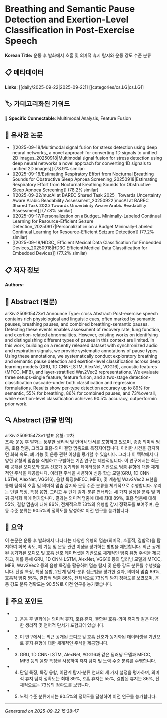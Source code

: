 # Breathing and Semantic Pause Detection and Exertion-Level Classification in Post-Exercise Speech

**Korean Title:** 운동 후 발화에서 호흡 및 의미적 휴지 탐지와 운동 강도 수준 분류

## 📋 메타데이터

**Links**: [[daily/2025-09-22|2025-09-22]] [[categories/cs.LG|cs.LG]]

## 🏷️ 카테고리화된 키워드
**🔗 Specific Connectable**: Multimodal Analysis, Feature Fusion

## 🔗 유사한 논문
- [[2025-09-18/Multimodal signal fusion for stress detection using deep neural networks_ a novel approach for converting 1D signals to unified 2D images_20250918|Multimodal signal fusion for stress detection using deep neural networks a novel approach for converting 1D signals to unified 2D images]] (78.9% similar)
- [[2025-09-18/Estimating Respiratory Effort from Nocturnal Breathing Sounds for Obstructive Sleep Apnoea Screening_20250918|Estimating Respiratory Effort from Nocturnal Breathing Sounds for Obstructive Sleep Apnoea Screening]] (78.2% similar)
- [[2025-09-22/mucAI at BAREC Shared Task 2025_ Towards Uncertainty Aware Arabic Readability Assessment_20250922|mucAI at BAREC Shared Task 2025 Towards Uncertainty Aware Arabic Readability Assessment]] (77.8% similar)
- [[2025-09-17/Personalization on a Budget_ Minimally-Labeled Continual Learning for Resource-Efficient Seizure Detection_20250917|Personalization on a Budget Minimally-Labeled Continual Learning for Resource-Efficient Seizure Detection]] (77.2% similar)
- [[2025-09-18/HD3C_ Efficient Medical Data Classification for Embedded Devices_20250918|HD3C Efficient Medical Data Classification for Embedded Devices]] (77.2% similar)

## 📋 저자 정보

**Authors:** 

## 📄 Abstract (원문)

arXiv:2509.15473v1 Announce Type: cross 
Abstract: Post-exercise speech contains rich physiological and linguistic cues, often marked by semantic pauses, breathing pauses, and combined breathing-semantic pauses. Detecting these events enables assessment of recovery rate, lung function, and exertion-related abnormalities. However, existing works on identifying and distinguishing different types of pauses in this context are limited. In this work, building on a recently released dataset with synchronized audio and respiration signals, we provide systematic annotations of pause types. Using these annotations, we systematically conduct exploratory breathing and semantic pause detection and exertion-level classification across deep learning models (GRU, 1D CNN-LSTM, AlexNet, VGG16), acoustic features (MFCC, MFB), and layer-stratified Wav2Vec2 representations. We evaluate three setups-single feature, feature fusion, and a two-stage detection-classification cascade-under both classification and regression formulations. Results show per-type detection accuracy up to 89$\%$ for semantic, 55$\%$ for breathing, 86$\%$ for combined pauses, and 73$\%$overall, while exertion-level classification achieves 90.5$\%$ accuracy, outperformin prior work.

## 🔍 Abstract (한글 번역)

arXiv:2509.15473v1 발표 유형: 교차  
초록: 운동 후 발화는 풍부한 생리적 및 언어적 단서를 포함하고 있으며, 종종 의미적 멈춤, 호흡 멈춤, 그리고 호흡-의미 결합 멈춤으로 특징지어집니다. 이러한 사건을 감지하면 회복 속도, 폐 기능 및 운동 관련 이상을 평가할 수 있습니다. 그러나 이 맥락에서 다양한 유형의 멈춤을 식별하고 구별하는 기존 연구는 제한적입니다. 이 연구에서는 최근에 공개된 오디오와 호흡 신호가 동기화된 데이터셋을 기반으로 멈춤 유형에 대한 체계적인 주석을 제공합니다. 이러한 주석을 사용하여 심층 학습 모델(GRU, 1D CNN-LSTM, AlexNet, VGG16), 음향 특징(MFCC, MFB), 및 계층별 Wav2Vec2 표현을 통해 탐색적 호흡 및 의미적 멈춤 감지와 운동 수준 분류를 체계적으로 수행합니다. 우리는 단일 특징, 특징 융합, 그리고 두 단계 감지-분류 연쇄라는 세 가지 설정을 분류 및 회귀 공식화 하에 평가합니다. 결과는 의미적 멈춤에 대해 최대 89%, 호흡 멈춤에 대해 55%, 결합 멈춤에 대해 86%, 전체적으로 73%의 유형별 감지 정확도를 보여주며, 운동 수준 분류는 90.5%의 정확도를 달성하여 이전 연구를 능가합니다.

## 📝 요약

이 논문은 운동 후 발화에서 나타나는 다양한 유형의 멈춤(의미적, 호흡적, 결합적)을 탐지하여 회복 속도, 폐 기능 및 운동 관련 이상을 평가하는 방법을 제안합니다. 최근 공개된 동기화된 오디오 및 호흡 신호 데이터셋을 기반으로 체계적인 멈춤 유형 주석을 제공하고, 이를 통해 GRU, 1D CNN-LSTM, AlexNet, VGG16 등의 딥러닝 모델과 MFCC, MFB, Wav2Vec2 등의 음향 특징을 활용하여 멈춤 탐지 및 운동 강도 분류를 수행했습니다. 단일 특징, 특징 융합, 2단계 탐지-분류 접근법을 평가한 결과, 의미적 멈춤 89%, 호흡적 멈춤 55%, 결합적 멈춤 86%, 전체적으로 73%의 탐지 정확도를 보였으며, 운동 강도 분류 정확도는 90.5%로 이전 연구를 능가했습니다.

## 🎯 주요 포인트

- 1. 운동 후 발화에는 의미적 휴지, 호흡 휴지, 결합된 호흡-의미 휴지와 같은 다양한 생리적 및 언어적 단서가 포함되어 있습니다.

- 2. 이 연구에서는 최근 공개된 오디오 및 호흡 신호가 동기화된 데이터셋을 기반으로 휴지 유형에 대한 체계적인 주석을 제공합니다.

- 3. GRU, 1D CNN-LSTM, AlexNet, VGG16과 같은 딥러닝 모델과 MFCC, MFB 등의 음향 특징을 사용하여 휴지 탐지 및 노력 수준 분류를 수행합니다.

- 4. 단일 특징, 특징 융합, 이단계 탐지-분류 연쇄의 세 가지 설정을 평가하며, 의미적 휴지 탐지 정확도는 최대 89%, 호흡 휴지는 55%, 결합된 휴지는 86%, 전체적으로는 73%의 정확도를 보입니다.

- 5. 노력 수준 분류에서는 90.5%의 정확도를 달성하여 이전 연구를 능가합니다.

---

*Generated on 2025-09-22 15:38:47*